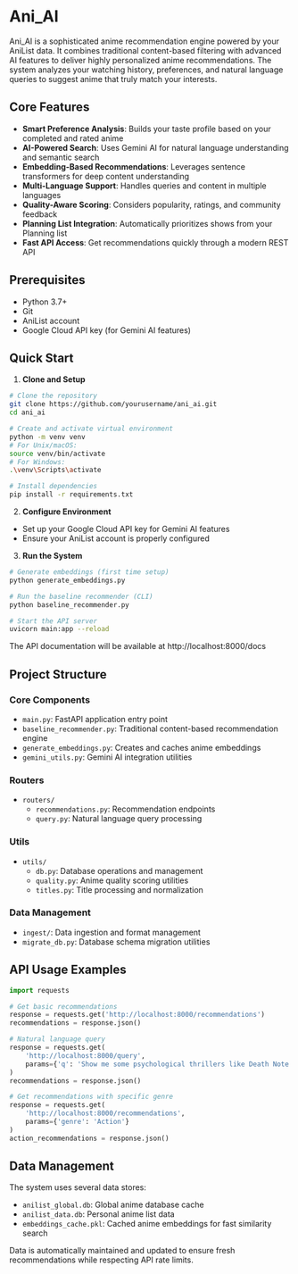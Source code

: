 # Ani_AI

Ani_AI is a sophisticated anime recommendation engine powered by your AniList data. It combines traditional content-based filtering with advanced AI features to deliver highly personalized anime recommendations. The system analyzes your watching history, preferences, and natural language queries to suggest anime that truly match your interests.

## Core Features

- **Smart Preference Analysis**: Builds your taste profile based on your completed and rated anime
- **AI-Powered Search**: Uses Gemini AI for natural language understanding and semantic search
- **Embedding-Based Recommendations**: Leverages sentence transformers for deep content understanding
- **Multi-Language Support**: Handles queries and content in multiple languages
- **Quality-Aware Scoring**: Considers popularity, ratings, and community feedback
- **Planning List Integration**: Automatically prioritizes shows from your Planning list
- **Fast API Access**: Get recommendations quickly through a modern REST API

## Prerequisites

- Python 3.7+
- Git
- AniList account
- Google Cloud API key (for Gemini AI features)

## Quick Start

1. **Clone and Setup**
```bash
# Clone the repository
git clone https://github.com/yourusername/ani_ai.git
cd ani_ai

# Create and activate virtual environment
python -m venv venv
# For Unix/macOS:
source venv/bin/activate
# For Windows:
.\venv\Scripts\activate

# Install dependencies
pip install -r requirements.txt
```

2. **Configure Environment**
- Set up your Google Cloud API key for Gemini AI features
- Ensure your AniList account is properly configured

3. **Run the System**
```bash
# Generate embeddings (first time setup)
python generate_embeddings.py

# Run the baseline recommender (CLI)
python baseline_recommender.py

# Start the API server
uvicorn main:app --reload
```

The API documentation will be available at http://localhost:8000/docs

## Project Structure

### Core Components
- `main.py`: FastAPI application entry point
- `baseline_recommender.py`: Traditional content-based recommendation engine
- `generate_embeddings.py`: Creates and caches anime embeddings
- `gemini_utils.py`: Gemini AI integration utilities

### Routers
- `routers/`
  - `recommendations.py`: Recommendation endpoints
  - `query.py`: Natural language query processing

### Utils
- `utils/`
  - `db.py`: Database operations and management
  - `quality.py`: Anime quality scoring utilities
  - `titles.py`: Title processing and normalization

### Data Management
- `ingest/`: Data ingestion and format management
- `migrate_db.py`: Database schema migration utilities

## API Usage Examples

```python
import requests

# Get basic recommendations
response = requests.get('http://localhost:8000/recommendations')
recommendations = response.json()

# Natural language query
response = requests.get(
    'http://localhost:8000/query',
    params={'q': 'Show me some psychological thrillers like Death Note'}
)
recommendations = response.json()

# Get recommendations with specific genre
response = requests.get(
    'http://localhost:8000/recommendations',
    params={'genre': 'Action'}
)
action_recommendations = response.json()
```

## Data Management

The system uses several data stores:
- `anilist_global.db`: Global anime database cache
- `anilist_data.db`: Personal anime list data
- `embeddings_cache.pkl`: Cached anime embeddings for fast similarity search

Data is automatically maintained and updated to ensure fresh recommendations while respecting API rate limits.
